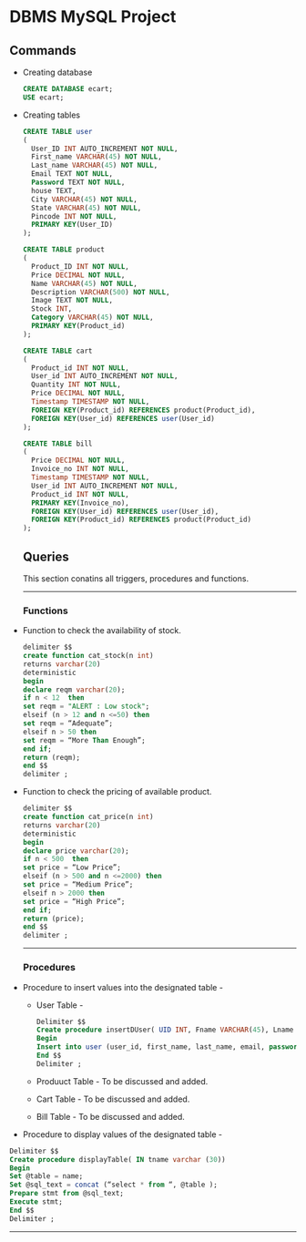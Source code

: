 # DBMS MySQL Project
## Commands
- Creating database
  ```sql
  CREATE DATABASE ecart;
  USE ecart;
  ```
- Creating tables
  ```sql
  CREATE TABLE user
  (
    User_ID INT AUTO_INCREMENT NOT NULL, 
    First_name VARCHAR(45) NOT NULL, 
    Last_name VARCHAR(45) NOT NULL, 
    Email TEXT NOT NULL, 
    Password TEXT NOT NULL,
    house TEXT, 
    City VARCHAR(45) NOT NULL, 
    State VARCHAR(45) NOT NULL, 
    Pincode INT NOT NULL, 
    PRIMARY KEY(User_ID)
  );

  CREATE TABLE product
  (
    Product_ID INT NOT NULL, 
    Price DECIMAL NOT NULL, 
    Name VARCHAR(45) NOT NULL, 
    Description VARCHAR(500) NOT NULL, 
    Image TEXT NOT NULL, 
    Stock INT, 
    Category VARCHAR(45) NOT NULL, 
    PRIMARY KEY(Product_id)
  ); 

  CREATE TABLE cart
  (
    Product_id INT NOT NULL, 
    User_id INT AUTO_INCREMENT NOT NULL, 
    Quantity INT NOT NULL, 
    Price DECIMAL NOT NULL, 
    Timestamp TIMESTAMP NOT NULL, 
    FOREIGN KEY(Product_id) REFERENCES product(Product_id), 
    FOREIGN KEY(User_id) REFERENCES user(User_id)
  );
  
  CREATE TABLE bill
  (
    Price DECIMAL NOT NULL, 
    Invoice_no INT NOT NULL, 
    Timestamp TIMESTAMP NOT NULL, 
    User_id INT AUTO_INCREMENT NOT NULL, 
    Product_id INT NOT NULL, 
    PRIMARY KEY(Invoice_no), 
    FOREIGN KEY(User_id) REFERENCES user(User_id),
    FOREIGN KEY(Product_id) REFERENCES product(Product_id)
  );   
  ```
  
  ## Queries
  
  This section conatins all triggers, procedures and functions. 
  
  ---
  ### Functions
  
* Function to check the availability of stock.

  ```sql
  delimiter $$
  create function cat_stock(n int)
  returns varchar(20)
  deterministic
  begin
  declare reqm varchar(20);
  if n < 12  then 
  set reqm = "ALERT : Low stock";
  elseif (n > 12 and n <=50) then 
  set reqm = “Adequate”;
  elseif n > 50 then
  set reqm = “More Than Enough”; 
  end if;
  return (reqm);
  end $$
  delimiter ;
  ```
  
* Function to check the pricing of available product. 
  
   ```sql
   delimiter $$
   create function cat_price(n int)
   returns varchar(20)
   deterministic
   begin
   declare price varchar(20);
   if n < 500  then 
   set price = “Low Price”;
   elseif (n > 500 and n <=2000) then 
   set price = “Medium Price”;
   elseif n > 2000 then
   set price = “High Price”; 
   end if;
   return (price);
   end $$
   delimiter ;
   ```
  ---
  
  ### Procedures
  
* Procedure to insert values into the designated table - 
  * User Table -
    ```sql
    Delimiter $$ 
    Create procedure insertDUser( UID INT, Fname VARCHAR(45), Lname VARCHAR(45), Email TEXT , Pwd TEXT, h TEXT, C VARCHAR(45), S VARCHAR(45), P INT)
    Begin
    Insert into user (user_id, first_name, last_name, email, password, house, city, state, pincode) values(uid, fname , lname, email, pwd, h ,c,s,p );
    End $$
    Delimiter ;  
    ```
 
  * Produuct Table - To be discussed and added.
  * Cart Table - To be discussed and added.
  * Bill Table - To be discussed and added.

* Procedure to display values of the designated table - 
```sql
Delimiter $$ 
Create procedure displayTable( IN tname varchar (30))
Begin
Set @table = name;
Set @sql_text = concat (“select * from “, @table );
Prepare stmt from @sql_text;
Execute stmt;
End $$
Delimiter ;  
```
   
  
  ---
